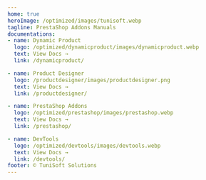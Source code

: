 ```yaml
---
home: true
heroImage: /optimized/images/tunisoft.webp
tagline: PrestaShop Addons Manuals
documentations:
- name: Dynamic Product
  logo: /optimized/dynamicproduct/images/dynamicproduct.webp
  text: View Docs →
  link: /dynamicproduct/

- name: Product Designer
  logo: /productdesigner/images/productdesigner.png
  text: View Docs →
  link: /productdesigner/

- name: PrestaShop Addons
  logo: /optimized/prestashop/images/prestashop.webp
  text: View Docs →
  link: /prestashop/

- name: DevTools
  logo: /optimized/devtools/images/devtools.webp
  text: View Docs →
  link: /devtools/
footer: ©️ TuniSoft Solutions
---
```


